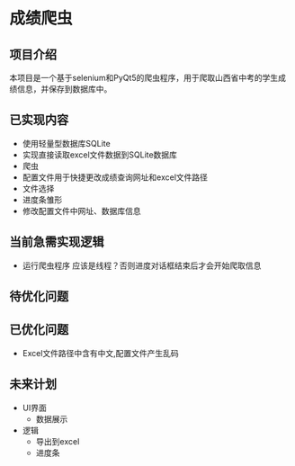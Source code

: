 # 成绩爬虫
## 项目介绍
本项目是一个基于selenium和PyQt5的爬虫程序，用于爬取山西省中考的学生成绩信息，并保存到数据库中。

## 已实现内容
* 使用轻量型数据库SQLite
* 实现直接读取excel文件数据到SQLite数据库
* 爬虫
* 配置文件用于快捷更改成绩查询网址和excel文件路径
* 文件选择
* 进度条雏形
* 修改配置文件中网址、数据库信息

## 当前急需实现逻辑
* 运行爬虫程序 应该是线程？否则进度对话框结束后才会开始爬取信息

## 待优化问题

## 已优化问题
* Excel文件路径中含有中文,配置文件产生乱码

## 未来计划
* UI界面
  * 数据展示
* 逻辑
  * 导出到excel
  * 进度条